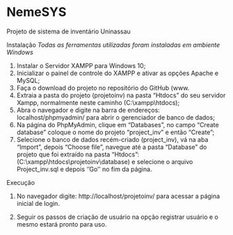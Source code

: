 # NemeSYS
Projeto de sistema de inventário Uninassau 

Instalação
*Todas as ferramentas utilizadas foram instaladas em ambiente Windows*
1)	Instalar o Servidor XAMPP para Windows 10;
2)	Inicializar o painel de controle do XAMPP e ativar as opções Apache e MySQL;
3)	Faça o download do projeto no repositório do GitHub (www.
4)	Extraia a pasta do projeto (projetoinv) na pasta “Htdocs” do seu servidor Xampp, normalmente neste caminho (C:\xampp\htdocs);
5)	Abra o navegador e digite na barra de endereços: localhost/phpmyadmin/ para abrir o gerenciador de banco de dados;
6)	Na página do PhpMyAdmin, clique em “Databases”, no campo “Create database” coloque o nome do projeto “project_inv” e então “Create”;
7)	Selecione o banco de dados recém-criado (project_inv), vá na aba “Import”, depois “Choose file”, navegue até a pasta “Database” do projeto que foi extraído na pasta “Htdocs”: (C:\xampp\htdocs\projetoinv\database) e selecione o arquivo Project_inv.sql e depois ‘’Go’’ no fim da página.

Execução

1)	No navegador digite: http://localhost/projetoinv/ para acessar a página inicial de login.

2)	Seguir os passos de criação de usuário na opção registrar usuário e o mesmo estará pronto para uso.
